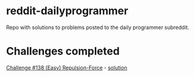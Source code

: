 reddit-dailyprogrammer
======================

Repo with solutions to problems posted to the daily programmer subreddit.


Challenges completed
====================

[Challenge #138 (Easy) Repulsion-Force](http://www.reddit.com/r/dailyprogrammer/comments/1ml669/091713_challenge_138_easy_repulsionforce/) - [solution](https://github.com/miguelgazela/reddit-dailyprogrammer/blob/master/challenge_138.py)
